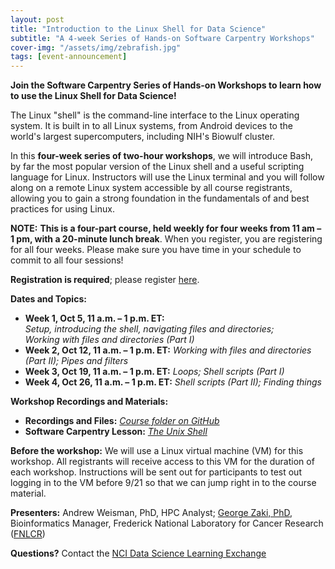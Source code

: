 ```yaml
---
layout: post
title: "Introduction to the Linux Shell for Data Science"
subtitle: "A 4-week Series of Hands-on Software Carpentry Workshops"
cover-img: "/assets/img/zebrafish.jpg"
tags: [event-announcement]
---
```


**Join the Software Carpentry Series of Hands-on Workshops to learn how to use the Linux Shell for Data Science!**

The Linux "shell" is the command-line interface to the Linux operating system. It is built in to all Linux systems, from Android devices to the world's largest supercomputers, including NIH's Biowulf cluster.

In this **four-week series of two-hour workshops**, we will introduce Bash, by far the most popular version of the Linux shell and a useful scripting language for Linux. Instructors will use the Linux terminal and you will follow along on a remote Linux system accessible by all course registrants, allowing you to gain a strong foundation in the fundamentals of and best practices for using Linux.

**NOTE:** **This is a four-part course, held weekly for four weeks from 11 am – 1 pm, with a 20-minute lunch break**. When you register, you are registering for all four weeks. Please make sure you have time in your schedule to commit to all four sessions!

**Registration is required**; please register [here](https://forms.office.com/Pages/ResponsePage.aspx?id=eHW3FHOX1UKFByUcotwrBmZTSnRbXM9JpWdlqxYLNZxUOUg3VEFaRzMyRDBUTEhETzQxSklERDlXVS4u).

**Dates and Topics:**

* **Week 1, Oct 5, 11 a.m. – 1 p.m. ET:** *Setup, introducing the shell, navigating files and directories; Working with files and directories (Part I)*
* **Week 2, Oct 12, 11 a.m. – 1 p.m. ET:** *Working with files and directories (Part II); Pipes and filters*
* **Week 3, Oct 19, 11 a.m. – 1 p.m. ET:** *Loops; Shell scripts (Part I)*
* **Week 4, Oct 26, 11 a.m. – 1 p.m. ET:** *Shell scripts (Part II); Finding things*

**Workshop Recordings and Materials:**

* **Recordings and Files:** *[Course folder on GitHub](https://github.com/CBIIT/p2p-datasci/tree/master/workshop_materials/2021-09-21-introduction_to_linux)*
* **Software Carpentry Lesson:** *[The Unix Shell](http://swcarpentry.github.io/shell-novice)*

**Before the workshop:** We will use a Linux virtual machine (VM) for this workshop. All registrants will receive access to this VM for the duration of each workshop. Instructions will be sent out for participants to test out logging in to the VM before 9/21 so that we can jump right in to the course material.

**Presenters:** Andrew Weisman, PhD, HPC Analyst; [George Zaki, PhD](https://www.linkedin.com/in/george-zaki-361b2131/), Bioinformatics Manager, Frederick National Laboratory for Cancer Research ([FNLCR](https://frederick.cancer.gov))

**Questions?** Contact the [NCI Data Science Learning Exchange](mailto:NCIDataScienceLearningExchange@mail.nih.gov)
